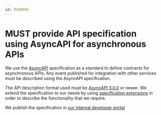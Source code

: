 ```yaml
---
id: R200005
---
```


# MUST provide API specification using AsyncAPI for asynchronous APIs

We use the [AsyncAPI](https://www.asyncapi.com/) specification as a standard to define contracts for asynchronous APIs.
Any event published for integration with other services must be described using the AsyncAPI specification.

The API description format used must be [AsyncAPI 3.0.0](https://www.asyncapi.com/docs/reference/specification/v3.0.0) or newer.
We extend the specification to our needs by using [specification extensions](https://www.asyncapi.com/docs/reference/specification/v3.0.0#specificationExtensions) in order to describe the functionality that we require.

We publish the specification in [our internal developer portal](https://backstage.live.si.cloud.otto.de/startpage)
